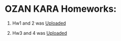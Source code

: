 
# OZAN KARA Homeworks:
1) Hw1 and 2 was [Uploaded](https://github.com/BU-FE-588/fall21-okara533/blob/gh-pages/Homework%201%20and%202.ipynb)

2) Hw3 and 4 was [Uploaded](https://github.com/BU-FE-588/fall21-okara533/blob/gh-pages/Homework%203%20and%204.ipynb)
